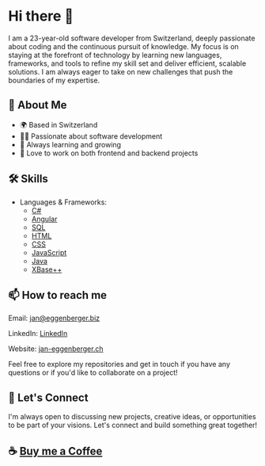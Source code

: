 # Hi there 👋

I am a 23-year-old software developer from Switzerland, deeply passionate about coding and the continuous pursuit of knowledge. My focus is on staying at the forefront of technology by learning new languages, frameworks, and tools to refine my skill set and deliver efficient, scalable solutions. I am always eager to take on new challenges that push the boundaries of my expertise.

## 🚀 About Me
- 🌍 Based in Switzerland
- 👨‍💻 Passionate about software development
- 🧠 Always learning and growing
- 🎨 Love to work on both frontend and backend projects

## 🛠️ Skills
- Languages & Frameworks:
  - [C#](https://learn.microsoft.com/en-us/dotnet/csharp/)
  - [Angular](https://angular.io/)
  - [SQL](https://en.wikipedia.org/wiki/SQL)
  - [HTML](https://developer.mozilla.org/en-US/docs/Web/HTML)
  - [CSS](https://developer.mozilla.org/en-US/docs/Web/CSS)
  - [JavaScript](https://developer.mozilla.org/en-US/docs/Web/JavaScript)
  - [Java](https://www.oracle.com/java/technologies/javase-downloads.html)
  - [XBase++](https://doc.alaska-software.com/)

## 📫 How to reach me

Email: [jan@eggenberger.biz](mailto:jan@eggenberger.biz)

LinkedIn: [LinkedIn](https://www.linkedin.com/in/jan-eggenberger-903517179/)

Website: [jan-eggenberger.ch](https://jan-eggenberger.ch)

Feel free to explore my repositories and get in touch if you have any questions or if you'd like to collaborate on a project!

## 💬 Let's Connect
I'm always open to discussing new projects, creative ideas, or opportunities to be part of your visions. Let's connect and build something great together!

## ☕ [Buy me a Coffee](https://buymeacoffee.com/jxn.egg)



<!--### Hi there 👋-->

<!--
**FEDIT-JE/fedit-je** is a ✨ _special_ ✨ repository because its `README.md` (this file) appears on your GitHub profile.

Here are some ideas to get you started:

- 🔭 I’m currently working on ...
- 🌱 I’m currently learning ...
- 👯 I’m looking to collaborate on ...
- 🤔 I’m looking for help with ...
- 💬 Ask me about ...
- 📫 How to reach me: ...
- 😄 Pronouns: ...
- ⚡ Fun fact: ...
-->
